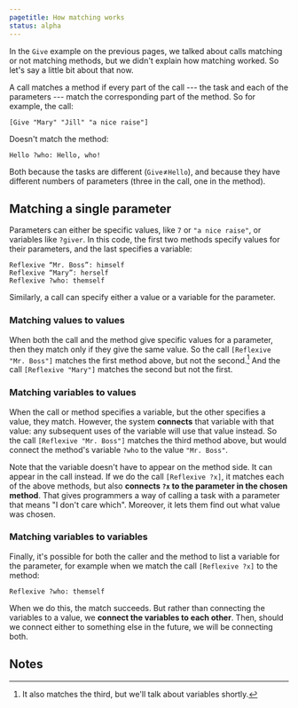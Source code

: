 ```yaml
---
pagetitle: How matching works
status: alpha
---
```

In the `Give` example on the previous pages, we talked about calls matching or not matching methods, but we didn't explain how matching worked.  So let's say a little bit about that now.

A call matches a method if every part of the call --- the task and each of the parameters --- match the corresponding part of the method.  So for example, the call:
```step
[Give "Mary" "Jill" "a nice raise"]
```
Doesn't match the method:
```step
Hello ?who: Hello, who!
```
Both because the tasks are different (`Give`≠`Hello`), and because they have different numbers of parameters (three in the call, one in the method).

## Matching a single parameter

Parameters can either be specific values, like `7` or `"a nice raise"`, or variables like `?giver`.  In this code, the first two methods specify values for their parameters, and the last specifies a variable:

```step
Reflexive “Mr. Boss”: himself
Reflexive “Mary”: herself
Reflexive ?who: themself
```

Similarly, a call can specify either a value or a variable for the parameter.

### Matching values to values

When both the call and the method give specific values for a parameter, then they match only if they give the same value.  So the call
`[Reflexive "Mr. Boss"]` matches the first method above, but not the second.[^1]  And the call `[Reflexive "Mary"]` matches the second but not the first.

### Matching variables to values

When the call or method specifies a variable, but the other specifies a value, they match.  However, the system **connects** that variable with that value: any subsequent uses of the variable will use that value instead.  So the call `[Reflexive "Mr. Boss"]` matches the third method above, but would connect the method's variable `?who` to the value `"Mr. Boss"`.

Note that the variable doesn't have to appear on the method side.  It can appear in the call instead.  If we do the call `[Reflexive ?x]`, it matches each of the above methods, but also **connects `?x` to the parameter in the chosen method**.  That gives programmers a way of calling a task with a parameter that means "I don't care which".  Moreover, it lets them find out what value was chosen.

### Matching variables to variables

Finally, it's possible for both the caller and the method to list a variable for the parameter, for example when we match the call `[Reflexive ?x]` to the method:
```step
Reflexive ?who: themself
```
When we do this, the match succeeds.  But rather than connecting the variables to a value, we **connect the variables to each other**.  Then, should we connect either to something else in the future, we will be connecting both. 


## Notes

[^1]: It also matches the third, but we'll talk about variables shortly.

[^2]: It turns out not to matter what order the matching is done in, however.  You can match the first parameter first, or you can match it last; you get the same answer regardless.